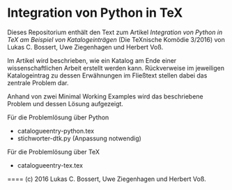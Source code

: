 # Integration von Python in TeX

Dieses Repositorium enthält den Text zum Artikel _Integration von Python in TeX am Beispiel von Katalogeinträgen_ (Die TeXnische Komödie 3/2016) von Lukas C. Bossert, Uwe Ziegenhagen und Herbert Voß.

Im Artikel wird beschrieben, wie ein Katalog am Ende einer wissenschaftlichen Arbeit erstellt werden kann.
Rückverweise im jeweiligen Katalogeintrag zu dessen Erwähnungen im Fließtext stellen dabei das zentrale Problem dar.

Anhand von zwei Minimal Working Examples wird das beschriebene Problem und dessen Lösung aufgezeigt.

Für die Problemlösung über Python

- catalogueentry-python.tex
- stichworter-dtk.py (Anpassung notwendig)

Für die Problemlösung über TeX

- catalogueentry-tex.tex


====
(c) 2016 Lukas C. Bossert, Uwe Ziegenhagen und Herbert Voß.
